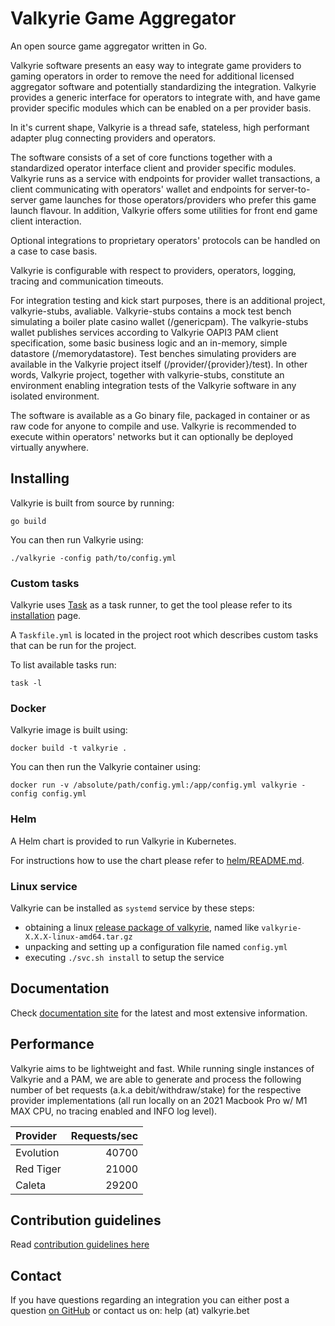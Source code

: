 # Valkyrie Game Aggregator

An open source game aggregator written in Go.

Valkyrie software presents an easy way to integrate game providers to gaming operators in order to remove the need for additional licensed aggregator software and potentially standardizing the integration. Valkyrie provides a generic interface for operators to integrate with, and have game provider specific modules which can be enabled on a per provider basis.

In it's current shape, Valkyrie is a thread safe, stateless, high performant adapter plug connecting providers and operators.

The software consists of a set of core functions together with a standardized operator interface client and provider specific modules. Valkyrie runs as a service with endpoints for provider wallet transactions, a client communicating with operators' wallet and endpoints for server-to-server game launches for those operators/providers who prefer this game launch flavour. In addition, Valkyrie offers some utilities for front end game client interaction. 

Optional integrations to proprietary operators' protocols can be handled on a case to case basis.

Valkyrie is configurable with respect to providers, operators, logging, tracing and communication timeouts.

For integration testing and kick start purposes, there is an additional project, valkyrie-stubs, avaliable. Valkyrie-stubs contains a mock test bench simulating a boiler plate casino wallet (/genericpam). The valkyrie-stubs wallet publishes services according to Valkyrie OAPI3 PAM client specification, some basic business logic and an in-memory, simple datastore (/memorydatastore). Test benches simulating providers are available in the Valkyrie project itself (/provider/{provider}/test). In other words, Valkyrie project, together with valkyrie-stubs, constitute an environment enabling integration tests of the Valkyrie software in any isolated environment.  

The software is available as a Go binary file, packaged in container or as raw code for anyone to compile and use. Valkyrie is recommended to execute within operators' networks but it can optionally be deployed virtually anywhere.

## Installing

Valkyrie is built from source by running:

```shell
go build
```

You can then run Valkyrie using:

```shell
./valkyrie -config path/to/config.yml
```

### Custom tasks

Valkyrie uses [Task](https://taskfile.dev/) as a task runner, to get the tool please refer to its [installation](https://taskfile.dev/installation/) page.

A `Taskfile.yml` is located in the project root which describes custom tasks that can be run for the project.

To list available tasks run:

```shell
task -l
```

### Docker

Valkyrie image is built using:

```shell
docker build -t valkyrie .
```

You can then run the Valkyrie container using:

```shell
docker run -v /absolute/path/config.yml:/app/config.yml valkyrie -config config.yml
```

### Helm

A Helm chart is provided to run Valkyrie in Kubernetes.

For instructions how to use the chart please refer to [helm/README.md](./helm/README.md).

### Linux service

Valkyrie can be installed as `systemd` service by these steps:
- obtaining a linux [release package of valkyrie](/releases/latest/), named like `valkyrie-X.X.X-linux-amd64.tar.gz`
- unpacking and setting up a configuration file named `config.yml`
- executing `./svc.sh install` to setup the service

## Documentation
Check [documentation site](https://valkyrie.bet/docs/) for the latest and most extensive information.

## Performance
Valkyrie aims to be lightweight and fast. While running single instances of Valkyrie and a PAM, we are able to generate and process the following number of bet requests (a.k.a debit/withdraw/stake) for the respective provider implementations (all run locally on an 2021 Macbook Pro w/ M1 MAX CPU, no tracing enabled and INFO log level).


| Provider  | Requests/sec |
|:----------|-------------:|
| Evolution |        40700 |
| Red Tiger |        21000 |
| Caleta    |        29200 |

## Contribution guidelines

Read [contribution guidelines here](./CONTRIBUTING.md)

## Contact

If you have questions regarding an integration you can either post a question [on GitHub](https://github.com/valkyrie-fnd/valkyrie/discussions) or contact us on: help (at) valkyrie.bet
